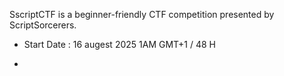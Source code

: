 SscriptCTF is a beginner-friendly CTF competition presented by ScriptSorcerers.

- Start Date : 16 augest 2025 1AM GMT+1 / 48 H

- 
